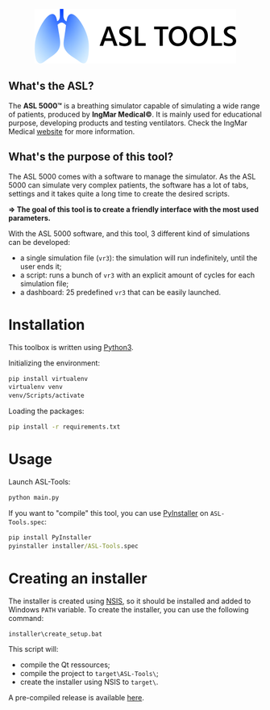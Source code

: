 <p align="center"><img src="resources/images/logo-big.png?raw=true" alt="Logo"></p>

## What's the ASL?

The __ASL 5000&trade;__ is a breathing simulator capable of simulating a wide range of patients, produced by __IngMar Medical&copy;__.
It is mainly used for educational purpose, developing products and testing ventilators. Check the IngMar Medical [website](https://www.ingmarmed.com/product/asl-5000-breathing-simulator/) for more information.

## What's the purpose of this tool?

The ASL 5000 comes with a software to manage the simulator.
As the ASL 5000 can simulate very complex patients, the software has a lot of tabs, settings and it takes quite a long time to create the desired scripts.

**&rArr; The goal of this tool is to create a friendly interface with the most used parameters.**

With the ASL 5000 software, and this tool, 3 different kind of simulations can be developed:
- a single simulation file (`vr3`): the simulation will run indefinitely, until the user ends it;
- a script: runs a bunch of `vr3` with an explicit amount of cycles for each simulation file;
- a dashboard: 25 predefined `vr3` that can be easily launched.

# Installation

This toolbox is written using [Python3](https://www.python.org/downloads/).

Initializing the environment:
```cmd
pip install virtualenv
virtualenv venv
venv/Scripts/activate
```

Loading the packages:
```cmd
pip install -r requirements.txt
```

# Usage

Launch ASL-Tools:
```cmd
python main.py
```

If you want to "compile" this tool, you can use [PyInstaller](https://www.pyinstaller.org) on `ASL-Tools.spec`:
```cmd
pip install PyInstaller
pyinstaller installer/ASL-Tools.spec
```

# Creating an installer

The installer is created using [NSIS](https://nsis.sourceforge.io/Download), so it should be installed and added to Windows `PATH` variable.
To create the installer, you can use the following command:
```cmd
installer\create_setup.bat
```

This script will:
- compile the Qt ressources;
- compile the project to `target\ASL-Tools\`;
- create the installer using NSIS to `target\`.

A pre-compiled release is available [here](https://github.com/deplanty/ASL-Tools/releases).

